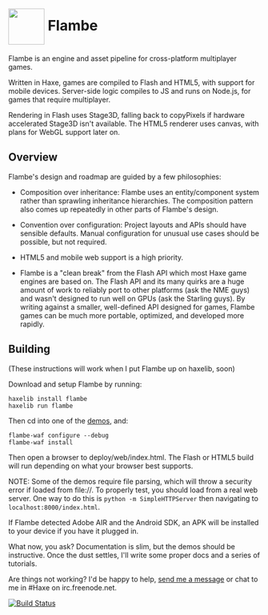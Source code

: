 <img src="https://raw.github.com/aduros/flambe/master/tools/embedder/logo.png" width="72" height="72" align="absmiddle"> Flambe
======

Flambe is an engine and asset pipeline for cross-platform multiplayer games.

Written in Haxe, games are compiled to Flash and HTML5, with support for mobile
devices. Server-side logic compiles to JS and runs on Node.js, for games that
require multiplayer.

Rendering in Flash uses Stage3D, falling back to copyPixels if hardware accelerated
Stage3D isn't available. The HTML5 renderer uses canvas, with plans for WebGL
support later on.

Overview
--------

Flambe's design and roadmap are guided by a few philosophies:

- Composition over inheritance: Flambe uses an entity/component system rather
  than sprawling inheritance hierarchies. The composition pattern also comes up
  repeatedly in other parts of Flambe's design.

- Convention over configuration: Project layouts and APIs should have sensible
  defaults. Manual configuration for unusual use cases should be possible, but
  not required.

- HTML5 and mobile web support is a high priority.

- Flambe is a "clean break" from the Flash API which most Haxe game engines are
  based on. The Flash API and its many quirks are a huge amount of work to
  reliably port to other platforms (ask the NME guys) and wasn't designed to run
  well on GPUs (ask the Starling guys). By writing against a smaller,
  well-defined API designed for games, Flambe games can be much more portable,
  optimized, and developed more rapidly.

Building
--------

(These instructions will work when I put Flambe up on haxelib, soon)

Download and setup Flambe by running:

    haxelib install flambe
    haxelib run flambe

Then cd into one of the [demos](https://github.com/aduros/flambe-demos), and:

    flambe-waf configure --debug
    flambe-waf install

Then open a browser to deploy/web/index.html. The Flash or HTML5 build will run
depending on what your browser best supports.

NOTE: Some of the demos require file parsing, which will throw a security error
if loaded from file://. To properly test, you should load from a real web
server. One way to do this is `python -m SimpleHTTPServer` then navigating
to `localhost:8000/index.html`.

If Flambe detected Adobe AIR and the Android SDK, an APK will be installed to
your device if you have it plugged in.

What now, you ask? Documentation is slim, but the demos should be instructive.
Once the dust settles, I'll write some proper docs and a series of tutorials.

Are things not working? I'd be happy to help, [send me a
message](https://github.com/aduros) or chat to me in #Haxe on irc.freenode.net.

[![Build Status](https://secure.travis-ci.org/aduros/flambe.png?branch=master)](http://travis-ci.org/aduros/flambe)

